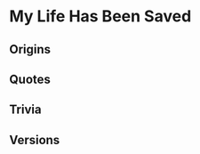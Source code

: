 My Life Has Been Saved
======================

Origins
-------

Quotes
------

Trivia
------

Versions
--------